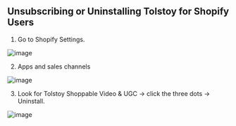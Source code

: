 ## Unsubscribing or Uninstalling Tolstoy for Shopify Users

1. Go to Shopify Settings.

![image](https://github.com/user-attachments/assets/e5aded2b-fb89-4046-a694-44253cf34802)


2. Apps and sales channels

![image](https://github.com/user-attachments/assets/fc49ba97-743e-4094-b862-b9027a22c159)


3. Look for Tolstoy Shoppable Video & UGC -> click the three dots -> Uninstall.

![image](https://github.com/user-attachments/assets/8fc11841-83ed-4a34-8746-0c45257aa424)


